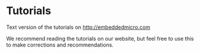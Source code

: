 Tutorials
=========

Text version of the tutorials on http://embeddedmicro.com

We recommend reading the tutorials on our website, but feel free to use this to make corrections and recommendations.
